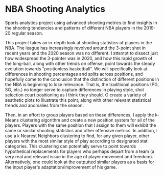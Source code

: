 # NBA Shooting Analytics
Sports analytics project using advanced shooting metrics to find insights in the shooting tendencies and patterns of different NBA players in the 2019-20 regular season.

This project takes an in-depth look at shooting statistics of players in the NBA. The league has increasingly revolved around the 3-point shot in recent years and the 2020 season was no different. I attempt to dissect just how widespread the 3-pointer was in 2020, and how this rapid growth of the long-ball, along with other  trends on offense, point towards the steady evolution towards "positionless basketball". We will specifically look at differences in shooting percentages and splits across positions, and hopefully come to the conclusion that the distinction of different positions in the NBA is beginning to lose relevance. That is, the traditional positions (PG, SG, etc.) no longer serve to capture differences in playing style, shot selection court positioning as I think they should. O create a variety of aesthetic plots to illustrate this point, along with other relevant statistical trends and anomalies from the season.

Then, in an effort to group players based on these differences, I apply the k-Means clustering algorithm and create a new position system for all of the players. Players with the same position that I assign to them will exhibit the same or similar shooting statistics and other offensive metrics. In addition, I use a k Nearest Neighbors clustering to find, for any given player, other players with the most similar style of play according to designated stat categories. This clustering can potentially serve to point towards hypothetical replacements for players who perhaps depart from a team (a very real and relevant issue in the age of player movement and freedom). Alternatively, one could look at the outputted similar players as a basis for the input player's adaptation/improvement of his game.
